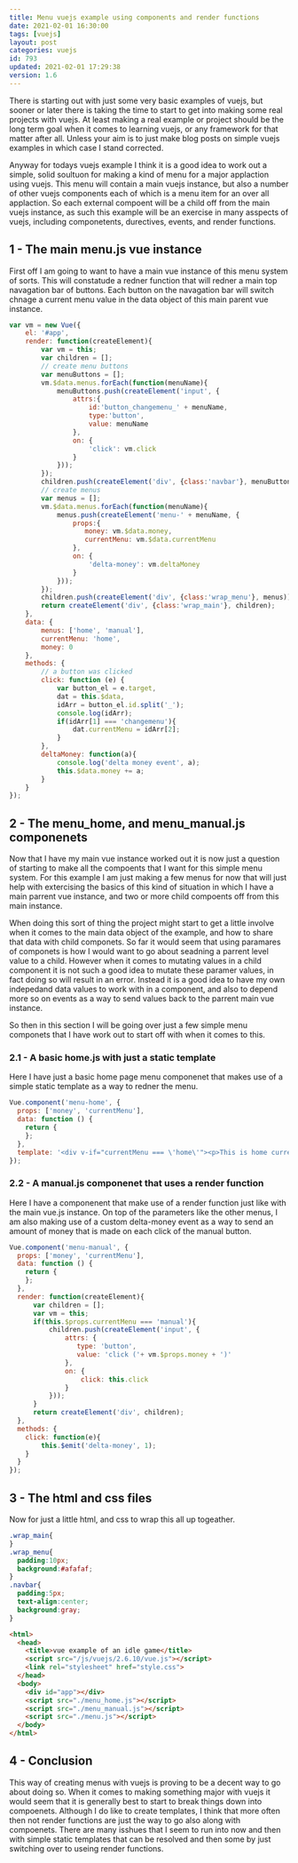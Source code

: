 ```yaml
---
title: Menu vuejs example using components and render functions
date: 2021-02-01 16:30:00
tags: [vuejs]
layout: post
categories: vuejs
id: 793
updated: 2021-02-01 17:29:38
version: 1.6
---
```


There is starting out with just some very basic examples of vuejs, but sooner or later there is taking the time to start to get into making some real projects with vuejs. At least making a real example or project should be the long term goal when it comes to learning vuejs, or any framework for that matter after all. Unless your aim is to just make blog posts on simple vuejs examples in which case I stand corrected.

Anyway for todays vuejs example I think it is a good idea to work out a simple, solid soultuon for making a kind of menu for a major applaction using vuejs. This menu will contain a main vuejs instance, but also a number of other vuejs components each of which is a menu item for an over all applaction. So each external compoent will be a child off from the main vuejs instance, as such this example will be an exercise in many asspects of vuejs, including componetents, durectives, events, and render functions.

<!-- more -->

## 1 - The main menu.js vue instance

First off I am going to want to have a main vue instance of this menu system of sorts. This will constatude a redner function that will redner a main top navagation bar of buttons. Each button on the navagation bar will switch chnage a current menu value in the data object of this main parent vue instance.

```js
var vm = new Vue({
    el: '#app',
    render: function(createElement){
        var vm = this;
        var children = [];
        // create menu buttons
        var menuButtons = [];
        vm.$data.menus.forEach(function(menuName){
            menuButtons.push(createElement('input', {
                attrs:{
                    id:'button_changemenu_' + menuName,
                    type:'button',
                    value: menuName
                },
                on: {
                    'click': vm.click
                }
            }));
        });
        children.push(createElement('div', {class:'navbar'}, menuButtons));
        // create menus
        var menus = [];
        vm.$data.menus.forEach(function(menuName){
            menus.push(createElement('menu-' + menuName, {
                props:{
                   money: vm.$data.money,
                   currentMenu: vm.$data.currentMenu
                },
                on: {
                    'delta-money': vm.deltaMoney
                }
            }));
        });
        children.push(createElement('div', {class:'wrap_menu'}, menus));
        return createElement('div', {class:'wrap_main'}, children);
    },
    data: {
        menus: ['home', 'manual'],
        currentMenu: 'home',
        money: 0
    },
    methods: {
        // a button was clicked
        click: function (e) {
            var button_el = e.target,
            dat = this.$data,
            idArr = button_el.id.split('_');
            console.log(idArr);
            if(idArr[1] === 'changemenu'){
                dat.currentMenu = idArr[2];
            }
        },
        deltaMoney: function(a){
            console.log('delta money event', a);
            this.$data.money += a;
        }
    }
});
```

## 2 - The menu_home, and menu_manual.js componenets

Now that I have my main vue instance worked out it is now just a question of starting to make all the compoents that I want for this simple menu system. For this example I am just making a few menus for now that will just help with extercising the basics of this kind of situation in which I have a main parrent vue instance, and two or more child compoents off from this main instance. 

When doing this sort of thing the project might start to get a little involve when it comes to the main data object of the example, and how to share that data with child componets. So far it would seem that using paramares of componets is how I would want to go about seadning a parrent level value to a child. However when it comes to mutating values in a child component it is not such a good idea to mutate these paramer values, in fact doing so will result in an error. Instead it is a good idea to have my own indepedand data values to work with in a component, and also to depend more so on events as a way to send values back to the parrent main vue instance.

So then in this section I will be going over just a few simple menu componets that I have work out to start off with when it comes to this.

### 2.1 - A basic home.js with just a static template

Here I have just a basic home page menu componenet that makes use of a simple static template as a way to redner the menu.

```js
Vue.component('menu-home', {
  props: ['money', 'currentMenu'],
  data: function () {
    return {
    };
  },
  template: '<div v-if="currentMenu === \'home\'"><p>This is home current number of clicks: {{ money }}</p></div>'
});
```

### 2.2 - A manual.js componenet that uses a render function

Here I have a componenent that make use of a render function just like with the main vue.js instance. On top of the parameters like the other menus, I am also making use of a custom delta-money event as a way to send an amount of money that is made on each click of the manual button.

```js
Vue.component('menu-manual', {
  props: ['money', 'currentMenu'],
  data: function () {
    return {
    };
  },
  render: function(createElement){
      var children = [];
      var vm = this;
      if(this.$props.currentMenu === 'manual'){
          children.push(createElement('input', {
              attrs: {
                 type: 'button',
                 value: 'click ('+ vm.$props.money + ')'
              },
              on: {
                  click: this.click
              }
          }));
      }
      return createElement('div', children);
  },
  methods: {
    click: function(e){
        this.$emit('delta-money', 1);
    }
  }
});
```

## 3 - The html and css files

Now for just a little html, and css to wrap this all up togeather.

```css
.wrap_main{
}
.wrap_menu{
  padding:10px;
  background:#afafaf;
}
.navbar{
  padding:5px;
  text-align:center;
  background:gray;
}
```

```html
<html>
  <head>
    <title>vue example of an idle game</title>
    <script src="/js/vuejs/2.6.10/vue.js"></script>
    <link rel="stylesheet" href="style.css">
  </head>
  <body>
    <div id="app"></div>
    <script src="./menu_home.js"></script>
    <script src="./menu_manual.js"></script>
    <script src="./menu.js"></script>
  </body>
</html>
```

## 4 - Conclusion

This way of creating menus with vuejs is proving to be a decent way to go about doing so. When it comes to making something major with vuejs it would seem that it is generally best to start to break things down into compoenets. Although I do like to create templates, I think that more often then not render functions are just the way to go also along with compoenets. There are many isshues that I seem to run into now and then with simple static templates that can be resolved and then some by just switching over to useing render functions.
